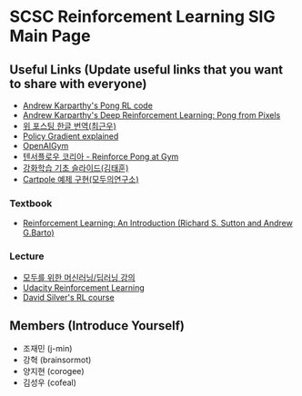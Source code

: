 # SCSC Reinforcement Learning SIG Main Page

## Useful Links (Update useful links that you want to share with everyone)

- [Andrew Karparthy's Pong RL code](https://gist.github.com/karpathy/a4166c7fe253700972fcbc77e4ea32c5)
- [Andrew Karparthy's Deep Reinforcement Learning: Pong from Pixels](http://karpathy.github.io/2016/05/31/rl/)
- [위 포스팅 한글 번역(최근우)](http://keunwoochoi.blogspot.kr/2016/06/andrej-karpathy.html?m=1)
- [Policy Gradient explained](http://mlg.eng.cam.ac.uk/rowan/files/rl/PolicyGradientMatejAnnotations.pdf)
- [OpenAIGym](https://gym.openai.com/)
- [텐서플로우 코리아 - Reinforce Pong at Gym](https://tensorflowkorea.wordpress.com/2016/07/13/reinforce-pong-at-gym/)
- [강화학습 기초 슬라이드(김태훈)](http://www.slideshare.net/carpedm20/reinforcement-learning-an-introduction-64037079)
- [Cartpole 예제 구현(모두의연구소)](http://www.modulabs.co.kr/RL_library/4225)


### Textbook
- [Reinforcement Learning: An Introduction (Richard S. Sutton and Andrew G.Barto)](http://webdocs.cs.ualberta.ca/~sutton/book/ebook/the-book.html)

### Lecture
- [모두를 위한 머신러닝/딥러닝 강의](https://hunkim.github.io/ml)
- [Udacity Reinforcement Learning](https://www.udacity.com/course/machine-learning-reinforcement-learning--ud820)
- [David Silver's RL course](http://www0.cs.ucl.ac.uk/staff/d.silver/web/Teaching.html)

## Members (Introduce Yourself)
- 조재민 (j-min)
- 강혁 (brainsormot)
- 양지현 (corogee)
- 김성우 (cofeal)
